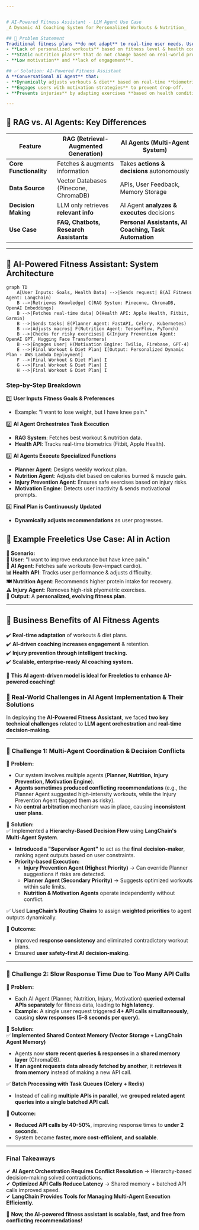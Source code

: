 ```yaml
---


# AI-Powered Fitness Assistant - LLM Agent Use Case
_A Dynamic AI Coaching System for Personalized Workouts & Nutrition_

## 📌 Problem Statement
Traditional fitness plans **do not adapt** to real-time user needs. Users struggle with:
- **Lack of personalized workouts** based on fitness level & health conditions.
- **Static nutrition plans** that do not change based on real-world progress.
- **Low motivation** and **lack of engagement**.

## ✅ Solution: AI-Powered Fitness Assistant
A **Conversational AI Agent** that:
- **Dynamically adjusts workouts & diet** based on real-time **biometric data**.
- **Engages users with motivation strategies** to prevent drop-off.
- **Prevents injuries** by adapting exercises **based on health conditions**.

---
```


## 🔹 RAG vs. AI Agents: Key Differences

| Feature                | RAG (Retrieval-Augmented Generation)  | AI Agents (Multi-Agent System)  |
|------------------------|--------------------------------------|---------------------------------|
| **Core Functionality**  | Fetches & augments information  | Takes **actions & decisions** autonomously |
| **Data Source**  | Vector Databases (Pinecone, ChromaDB)  | APIs, User Feedback, Memory Storage |
| **Decision Making** | LLM only retrieves **relevant info** | AI Agent **analyzes & executes** decisions |
| **Use Case**  | **FAQ, Chatbots, Research Assistants** | **Personal Assistants, AI Coaching, Task Automation** |

---

## 🔹 AI-Powered Fitness Assistant: **System Architecture**




```mermaid
graph TD
    A[User Inputs: Goals, Health Data] -->|Sends request| B(AI Fitness Agent: LangChain)
    B -->|Retrieves Knowledge| C(RAG System: Pinecone, ChromaDB, OpenAI Embeddings)
    B -->|Fetches real-time data| D(Health API: Apple Health, Fitbit, Garmin)
    B -->|Sends tasks| E(Planner Agent: FastAPI, Celery, Kubernetes)
    B -->|Adjusts macros| F(Nutrition Agent: TensorFlow, PyTorch)
    B -->|Checks for risky exercises| G(Injury Prevention Agent: OpenAI GPT, Hugging Face Transformers)
    B -->|Engages User| H(Motivation Engine: Twilio, Firebase, GPT-4)
    E -->|Final Workout & Diet Plan| I[Output: Personalized Dynamic Plan - AWS Lambda Deployment]
    F -->|Final Workout & Diet Plan| I
    G -->|Final Workout & Diet Plan| I
    H -->|Final Workout & Diet Plan| I
```

### **Step-by-Step Breakdown**
1️⃣ **User Inputs Fitness Goals & Preferences**  
   - Example: "I want to lose weight, but I have knee pain."  

2️⃣ **AI Agent Orchestrates Task Execution**  
   - **RAG System**: Fetches best workout & nutrition data.  
   - **Health API**: Tracks real-time biometrics (Fitbit, Apple Health).  

3️⃣ **AI Agents Execute Specialized Functions**  
   - **Planner Agent**: Designs weekly workout plan.  
   - **Nutrition Agent**: Adjusts diet based on calories burned & muscle gain.  
   - **Injury Prevention Agent**: Ensures safe exercises based on injury risks.  
   - **Motivation Engine**: Detects user inactivity & sends motivational prompts.  

4️⃣ **Final Plan is Continuously Updated**  
   - **Dynamically adjusts recommendations** as user progresses.



## 🔹 Example Freeletics Use Case: AI in Action

**📌 Scenario:**  
**💪 User**: "I want to improve endurance but have knee pain."  
**🤖 AI Agent**: Fetches safe workouts (low-impact cardio).  
**📊 Health API**: Tracks user performance & adjusts difficulty.  
**🍽️ Nutrition Agent**: Recommends higher protein intake for recovery.  
**⚠️ Injury Agent**: Removes high-risk plyometric exercises.  
**🎯 Output**: A **personalized, evolving fitness plan**.

---

## 🔹 Business Benefits of AI Fitness Agents
✔️ **Real-time adaptation** of workouts & diet plans.  
✔️ **AI-driven coaching increases engagement** & retention.  
✔️ **Injury prevention through intelligent tracking.**  
✔️ **Scalable, enterprise-ready AI coaching system.**  

🚀 **This AI agent-driven model is ideal for Freeletics to enhance AI-powered coaching!**

### **🔹 Real-World Challenges in AI Agent Implementation & Their Solutions**  

In deploying the **AI-Powered Fitness Assistant**, we faced **two key technical challenges** related to **LLM agent orchestration** and **real-time decision-making**.  

---

### **🛑 Challenge 1: Multi-Agent Coordination & Decision Conflicts**  
📌 **Problem:**  
- Our system involves multiple agents (**Planner, Nutrition, Injury Prevention, Motivation Engine**).  
- **Agents sometimes produced conflicting recommendations** (e.g., the Planner Agent suggested high-intensity workouts, while the Injury Prevention Agent flagged them as risky).  
- No **central arbitration** mechanism was in place, causing **inconsistent user plans**.

📌 **Solution:**  
✅ Implemented a **Hierarchy-Based Decision Flow** using **LangChain's Multi-Agent System**.  
- **Introduced a "Supervisor Agent"** to act as the **final decision-maker**, ranking agent outputs based on user constraints.  
- **Priority-based Execution:**  
  - **Injury Prevention Agent (Highest Priority)** → Can override Planner suggestions if risks are detected.  
  - **Planner Agent (Secondary Priority)** → Suggests optimized workouts within safe limits.  
  - **Nutrition & Motivation Agents** operate independently without conflict.

✅ Used **LangChain’s Routing Chains** to assign **weighted priorities** to agent outputs dynamically.

**🔹 Outcome:**  
- Improved **response consistency** and eliminated contradictory workout plans.  
- Ensured **user safety-first AI decision-making**.  

---

### **🛑 Challenge 2: Slow Response Time Due to Too Many API Calls**  
📌 **Problem:**  
- Each AI Agent (Planner, Nutrition, Injury, Motivation) **queried external APIs separately** for fitness data, leading to **high latency**.  
- **Example:** A single user request triggered **4+ API calls simultaneously**, causing **slow responses (5-8 seconds per query).**  

📌 **Solution:**  
✅ **Implemented Shared Context Memory (Vector Storage + LangChain Agent Memory)**  
- Agents now **store recent queries & responses** in a **shared memory layer** (ChromaDB).  
- **If an agent requests data already fetched by another**, it **retrieves it from memory** instead of making a new API call.  

✅ **Batch Processing with Task Queues (Celery + Redis)**  
- Instead of calling **multiple APIs in parallel**, we **grouped related agent queries into a single batched API call**.  

**🔹 Outcome:**  
- **Reduced API calls by 40-50%**, improving response times to **under 2 seconds**.  
- System became **faster, more cost-efficient, and scalable**.  

---

### **Final Takeaways**
✔ **AI Agent Orchestration Requires Conflict Resolution** → Hierarchy-based decision-making solved contradictions.  
✔ **Optimized API Calls Reduce Latency** → Shared memory + batched API calls improved speed.  
✔ **LangChain Provides Tools for Managing Multi-Agent Execution Efficiently.**  

🚀 **Now, the AI-powered fitness assistant is scalable, fast, and free from conflicting recommendations!**
